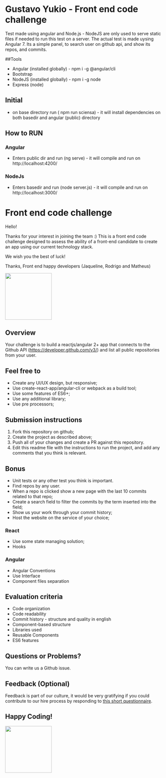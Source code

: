 # Gustavo Yukio - Front end code challenge

Test made using angular and Node.js - NodeJS are only used to serve static files if needed to run this test on a server. The actual test is made uysing Angular 7. Its a simple panel, to search user on github api, and show its repos, and commits.

##Tools

- Angular (installed globally) - npm i -g @angular/cli
- Bootstrap
- NodeJS (installed globally) - npm i -g node
- Express (node)

## Initial

- on base directory run ( npm run sciensa) - it will install dependencies on both basedir and angular (public) directory

## How to RUN
### Angular

- Enters public dir and run (ng serve) - it will compile and run on http://localhost:4200/

### NodeJs

- Enters basedir and run (node server.js) - it will compile and run on http://localhost:3000/



# Front end code challenge

Hello!

Thanks for your interest in joining the team :)
This is a front end code challenge designed to assess the ability of a front-end candidate to create an app using our current technology stack.

We wish you the best of luck!

Thanks,
Front end happy developers (Jaqueline, Rodrigo and Matheus)

<img src="https://cdn3.movieweb.com/i/article/DH0stJhn83KZIlHH5wpBvuLVwTliCG/798:50/Men-In-Black-International-Trailer.jpg" data-canonical-src="https://cdn3.movieweb.com/i/article/DH0stJhn83KZIlHH5wpBvuLVwTliCG/798:50/Men-In-Black-International-Trailer.jpg" width="150"  />

## Overview 

Your challenge is to build a reactjs/angular 2+ app that connects to the Github API (https://developer.github.com/v3/) and list all public repositories from your user.

## Feel free to

- Create any UI/UX design, but responsive;
- Use create-react-app/angular-cli or webpack as a build tool;
- Use some features of ES6+;
- Use any additional library;
- Use pre processors;

## Submission instructions

1. Fork this repository on github;
2. Create the project as described above;
3. Push all of your changes and create a PR against this repository.
4. Edit this readme file with the instructions to run the project, and add any comments that you think is relevant.

## Bonus

- Unit tests or any other test you think is important.
- Find repos by any user.
- When a repo is clicked show a new page with the last 10 commits related to that repo;
- Create a search field to filter the commits by the term inserted into the field;
- Show us your work through your commit history;
- Host the website on the service of your choice;

### React
- Use some state managing solution;
- Hooks

### Angular
- Angular Conventions
- Use Interface
- Component files separation

## Evaluation criteria

- Code organization
- Code readability
- Commit history - structure and quality in english
- Component-based structure
- Libraries used
- Reusable Components
- ES6 features

## Questions or Problems?

You can write us a Github issue.

## Feedback (Optional)
Feedback is part of our culture, it would be very gratifying if you could contribute to our hire process by responding to [this short questionnaire](https://docs.google.com/forms/d/e/1FAIpQLSe02C1P-ZwCTBK5h5p5yckQs0DbsRGjwz7GaI-ICzks2EhxkA/viewform).

## Happy Coding!

<img src="https://user-images.githubusercontent.com/5693916/30273942-84252588-96fb-11e7-9420-5516b92cb1f7.gif" data-canonical-src="https://user-images.githubusercontent.com/5693916/30273942-84252588-96fb-11e7-9420-5516b92cb1f7.gif" width="150" height="150" />
